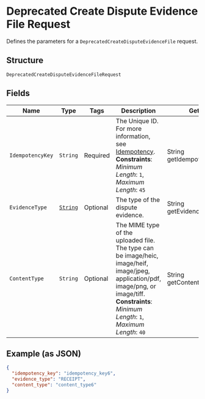 
# Deprecated Create Dispute Evidence File Request

Defines the parameters for a `DeprecatedCreateDisputeEvidenceFile` request.

## Structure

`DeprecatedCreateDisputeEvidenceFileRequest`

## Fields

| Name | Type | Tags | Description | Getter |
|  --- | --- | --- | --- | --- |
| `IdempotencyKey` | `String` | Required | The Unique ID. For more information, see [Idempotency](../../https://developer.squareup.com/docs/working-with-apis/idempotency).<br>**Constraints**: *Minimum Length*: `1`, *Maximum Length*: `45` | String getIdempotencyKey() |
| `EvidenceType` | [`String`](../../doc/models/dispute-evidence-type.md) | Optional | The type of the dispute evidence. | String getEvidenceType() |
| `ContentType` | `String` | Optional | The MIME type of the uploaded file.<br>The type can be image/heic, image/heif, image/jpeg, application/pdf, image/png, or image/tiff.<br>**Constraints**: *Minimum Length*: `1`, *Maximum Length*: `40` | String getContentType() |

## Example (as JSON)

```json
{
  "idempotency_key": "idempotency_key6",
  "evidence_type": "RECEIPT",
  "content_type": "content_type6"
}
```

